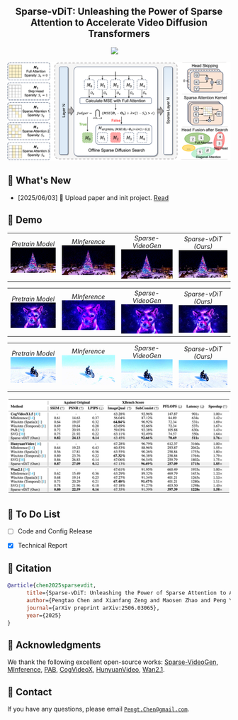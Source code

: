 
<!-- <div align= "center">
    <h1> Official repo for Sparse-vDiT</h1>

</div> -->

<h2 align="center"><strong>Sparse-vDiT: Unleashing the Power of Sparse Attention to Accelerate Video Diffusion Transformers</strong></h2>

<div align="center">
<a href='https://arxiv.org/abs/2506.03065'><img src='https://img.shields.io/badge/arXiv-2506.03065-b31b1b.svg'></a> &nbsp;&nbsp;&nbsp;&nbsp;
</div>

<p align="center">
    <img src="assets/pipeline.png" alt="Pipeline" width="890px" />
</p>

## 🥳 What's New 
- [2025/06/03] 👋 Upload paper and init project. [Read](https://arxiv.org/abs/2506.03065)

## 🎥 Demo
<table>
  <tr>
    <td align="center">
      <em>Pretrain Model</em>
      <img src="assets/video/pretrain_0.gif" width="100%"/><br>
    </td>
    <td align="center">
      <em>MInference</em>
      <img src="assets/video/minference_0.gif" width="100%"/><br>
    </td>
    <td align="center">
      <em>Sparse-VideoGen</em>
      <img src="assets/video/svg_0.gif" width="100%"/><br>
    </td>
    <td align="center">
      <em>Sparse-vDiT (Ours)</em>
      <img src="assets/video/sparsevdit_0.gif" width="100%"/><br>
    </td>
  </tr>
</table>

<table>
  <tr>
    <td align="center">
      <em>Pretrain Model</em>
      <img src="assets/video/pretrain_1.gif" width="100%"/><br>
    </td>
    <td align="center">
      <em>MInference</em>
      <img src="assets/video/minference_1.gif" width="100%"/><br>
    </td>
    <td align="center">
      <em>Sparse-VideoGen</em>
      <img src="assets/video/svg_1.gif" width="100%"/><br>
    </td>
    <td align="center">
      <em>Sparse-vDiT (Ours)</em>
      <img src="assets/video/sparsevdit_1.gif" width="100%"/><br>
    </td>
  </tr>
</table>

<table>
  <tr>
    <td align="center">
      <em>Pretrain Model</em>
      <img src="assets/video/pretrain_2.gif" width="100%"/><br>
    </td>
    <td align="center">
      <em>MInference</em>
      <img src="assets/video/minference_2.gif" width="100%"/><br>
    </td>
    <td align="center">
      <em>Sparse-VideoGen</em>
      <img src="assets/video/svg_2.gif" width="100%"/><br>
    </td>
    <td align="center">
      <em>Sparse-vDiT (Ours)</em>
      <img src="assets/video/sparsevdit_2.gif" width="100%"/><br>
    </td>
  </tr>
</table>

<p align="center">
    <img src="assets/result.png" alt="Result" width="890px" />
</p>

## :pencil: To Do List
- [ ] Code and Config Release 
- [x] Technical Report


<!-- :hammer: Installation -->


<!-- 🎯 Quick Start -->


## :notebook: Citation

```bibtex
@article{chen2025sparsevdit,
      title={Sparse-vDiT: Unleashing the Power of Sparse Attention to Accelerate Video Diffusion Transformers}, 
      author={Pengtao Chen and Xianfang Zeng and Maosen Zhao and Peng Ye and Mingzhu Shen and Wei Cheng and Gang Yu and Tao Chen},
      journal={arXiv preprint arXiv:2506.03065}, 
      year={2025}
}
```

## :dizzy: Acknowledgments
We thank the following excellent open-source works: [Sparse-VideoGen](https://github.com/svg-project/Sparse-VideoGen), [MInference](https://github.com/microsoft/MInference), [PAB](https://github.com/NUS-HPC-AI-Lab/VideoSys), [CogVideoX](https://github.com/THUDM/CogVideo), [HunyuanVideo](https://github.com/Tencent-Hunyuan/HunyuanVideo), [Wan2.1](https://github.com/Wan-Video/Wan2.1).

## :email: Contact
If you have any questions, please email [`Pengt.Chen@gmail.com`](mailto:Pengt.Chen@gmail.com).
